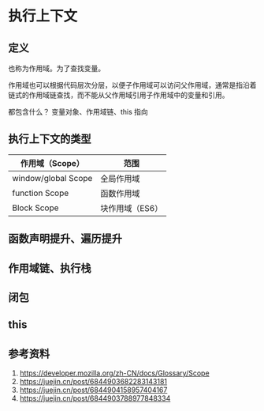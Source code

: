 # 执行上下文

## 定义
也称为作用域。为了查找变量。

作用域也可以根据代码层次分层，以便子作用域可以访问父作用域，通常是指沿着链式的作用域链查找，而不能从父作用域引用子作用域中的变量和引用。

都包含什么？
变量对象、作用域链、this 指向 

## 执行上下文的类型
|  作用域（Scope）   | 范围  |
|  ----  | ----  |
| window/global Scope  | 全局作用域 |
| function Scope  | 函数作用域 |
| Block Scope  | 块作用域（ES6） |

## 函数声明提升、遍历提升
## 作用域链、执行栈



## 闭包

## this
 	
## 参考资料
1. https://developer.mozilla.org/zh-CN/docs/Glossary/Scope
2. https://juejin.cn/post/6844903682283143181
3. https://juejin.cn/post/6844904158957404167
4. https://juejin.cn/post/6844903788977848334
